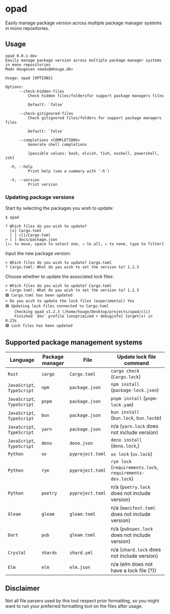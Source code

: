# opad

Easily manage package version across multiple package manager systems in mono repositories.

## Usage

<!-- START_SECTION:base-command-help -->

```
opad 0.0.1-dev
Easily manage package version across multiple package manager systems in mono repositories
Mads Hougesen <mads@mhouge.dk>

Usage: opad [OPTIONS]

Options:
      --check-hidden-files
          Check hidden files/foldersfor support package managers files

          Default: `false`

      --check-gitignored-files
          Check gitignored files/folders for support package managers files

          Default: `false`

      --completions <COMPLETIONS>
          Generate shell completions

          [possible values: bash, elvish, fish, nushell, powershell, zsh]

  -h, --help
          Print help (see a summary with '-h')

  -V, --version
          Print version
```

<!-- END_SECTION:base-command-help -->

### Updating package versions

Start by selecting the packages you wish to update:

```
$ opad

? Which files do you wish to update?
  [x] Cargo.toml
  [ ] cli/Cargo.toml
> [ ] docs/package.json
[↑↓ to move, space to select one, → to all, ← to none, type to filter]
```

Input the new package version:

```
> Which files do you wish to update? Cargo.toml
? Cargo.toml: What do you wish to set the version to? 1.2.3
```

Choose whether to update the associated lock files:

```
> Which files do you wish to update? Cargo.toml
> Cargo.toml: What do you wish to set the version to? 1.2.3
🟩 Cargo.toml has been updated
> Do you wish to update the lock files (experimental) Yes
🟦 Updating lock files connected to Cargo.toml
    Checking opad v1.2.3 (/home/houge/Desktop/projects/opad/cli)
    Finished `dev` profile [unoptimized + debuginfo] target(s) in 0.23s
🟩 Lock files has been updated
```

## Supported package management systems

| Language                   | Package manager | File             | Update lock file command                                  |
| -------------------------- | --------------- | ---------------- | --------------------------------------------------------- |
| `Rust`                     | `cargo`         | `Cargo.toml`     | `cargo check` (`Cargo.lock`)                              |
| `JavaScript`, `TypeScript` | `npm`           | `package.json`   | `npm install` (`package-lock.json`)                       |
| `JavaScript`, `TypeScript` | `pnpm`          | `package.json`   | `pnpm install` (`pnpm-lock.yam`)                          |
| `JavaScript`, `TypeScript` | `bun`           | `package.json`   | `bun install` (`bun.lock`, `bun.lockb`)                   |
| `JavaScript`, `TypeScript` | `yarn`          | `package.json`   | n/a (`yarn.lock` does not include version)                |
| `JavaScript`, `TypeScript` | `deno`          | `deno.json`      | `deno install` (`deno.lock`,)                             |
| `Python`                   | `uv`            | `pyproject.toml` | `uv lock` (`uv.lock`)                                     |
| `Python`                   | `rye`           | `pyproject.toml` | `rye lock` (`requirements.lock`, `requirements-dev.lock`) |
| `Python`                   | `poetry`        | `pyproject.toml` | n/a (`poetry.lock` does not include version)              |
| `Gleam`                    | `gleam`         | `gleam.toml`     | n/a (`manifest.toml` does not include version)            |
| `Dart`                     | `pub`           | `gleam.toml`     | n/a (`pubspec.lock` does not include version)             |
| `Crystal`                  | `shards`        | `shard.yml`      | n/a (`shard.lock` does not include version)               |
| `Elm`                      | `elm`           | `elm.json`       | n/a (elm does not have a lock file (?))                   |

## Disclaimer

Not all file parsers used by this tool respect prior formatting, so you might want to run your preferred formatting tool on the files after usage.
